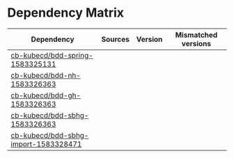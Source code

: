 # Dependency Matrix

Dependency | Sources | Version | Mismatched versions
---------- | ------- | ------- | -------------------
[cb-kubecd/bdd-spring-1583325131](https://github.com/cb-kubecd/bdd-spring-1583325131.git) |  | []() | 
[cb-kubecd/bdd-nh-1583326363](https://github.com/cb-kubecd/bdd-nh-1583326363.git) |  | []() | 
[cb-kubecd/bdd-gh-1583326363](https://github.com/cb-kubecd/bdd-gh-1583326363.git) |  | []() | 
[cb-kubecd/bdd-sbhg-1583326363](https://github.com/cb-kubecd/bdd-sbhg-1583326363.git) |  | []() | 
[cb-kubecd/bdd-sbhg-import-1583328471](https://github.com/cb-kubecd/bdd-sbhg-import-1583328471.git) |  | []() | 
